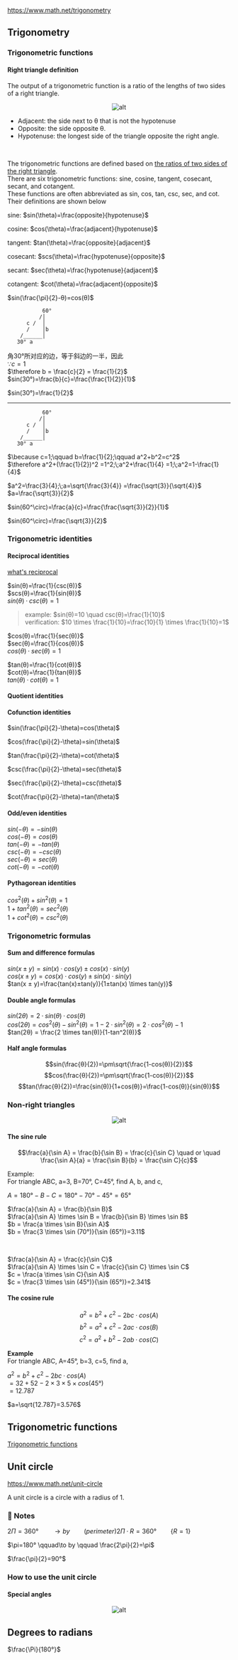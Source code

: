 https://www.math.net/trigonometry

## Trigonometry

### Trigonometric functions

#### Right triangle definition

The output of a trigonometric function is a ratio of the lengths of two sides of a right triangle.

<div align='center'>

![alt](https://www.math.net/img/a/trigonometry/right-triangle.png)

</div>

- Adjacent: the side next to θ that is not the hypotenuse
- Opposite: the side opposite θ.
- Hypotenuse: the longest side of the triangle opposite the right angle.


<br/>

The trigonometric functions are defined based on <u>the ratios of two sides of the right triangle</u>.  
There are six trigonometric functions: sine, cosine, tangent, cosecant, secant, and cotangent.  
These functions are often abbreviated as sin, cos, tan, csc, sec, and cot. Their definitions are shown below  

sine: $sin(\theta)=\frac{opposite}{hypotenuse}$  

cosine: $cos(\theta)=\frac{adjacent}{hypotenuse}$

tangent: $tan(\theta)=\frac{opposite}{adjacent}$

cosecant: $scs(\theta)=\frac{hypotenuse}{opposite}$

secant: $sec(\theta)=\frac{hypotenuse}{adjacent}$

cotangent: $cot(\theta)=\frac{adjacent}{opposite}$

$sin(\frac{\pi}{2}-θ)=cos(θ)$




```
           60° 
          /│ 
      c /  │
      /    │b
    /______│
   30° a
```

角30°所对应的边，等于斜边的一半，因此  
$\because c=1$  
$\therefore b = \frac{c}{2} = \frac{1}{2}$  
$sin(30°)=\frac{b}{c}=\frac{\frac{1}{2}}{1}$   

$sin(30°)=\frac{1}{2}$


---


```
           60° 
          /│ 
      c /  │
      /    │b
    /______│
   30° a
```

$\because c=1;\qquad b=\frac{1}{2};\qquad a^2+b^2=c^2$  
$\therefore a^2+(\frac{1}{2})^2 =1^2;\;a^2+\frac{1}{4} =1;\;a^2=1-\frac{1}{4}$

$a^2=\frac{3}{4};\;a=\sqrt{\frac{3}{4}} =\frac{\sqrt{3}}{\sqrt{4}}$  
$a=\frac{\sqrt{3}}{2}$

$sin(60^\circ)=\frac{a}{c}=\frac{\frac{\sqrt{3}}{2}}{1}$  

$sin(60^\circ)=\frac{\sqrt{3}}{2}$

### Trigonometric identities

#### Reciprocal identities

[what's reciprocal](./PrimaryMath.md#reciprocal)

$sin(θ)=\frac{1}{csc(θ)}$  
$scs(θ)=\frac{1}{sin(θ)}$  
$sin(θ)·csc(θ) = 1$  
>example: $sin(θ)=10 \quad csc(θ)=\frac{1}{10}$  
>verification: $10 \times \frac{1}{10}=\frac{10}{1} \times \frac{1}{10}=1$

$cos(θ)=\frac{1}{sec(θ)}$  
$sec(θ)=\frac{1}{cos(θ)}$  
$cos(θ)·sec(θ) = 1$  

$tan(θ)=\frac{1}{cot(θ)}$  
$cot(θ)=\frac{1}{tan(θ)}$  
$tan(θ)·cot(θ) = 1$  

#### Quotient identities


#### Cofunction identities

$sin(\frac{\pi}{2}-\theta)=cos(\theta)$

$cos(\frac{\pi}{2}-\theta)=sin(\theta)$

$tan(\frac{\pi}{2}-\theta)=cot(\theta)$

$csc(\frac{\pi}{2}-\theta)=sec(\theta)$

$sec(\frac{\pi}{2}-\theta)=csc(\theta)$

$cot(\frac{\pi}{2}-\theta)=tan(\theta)$

#### Odd/even identities

$sin(-θ) = -sin(θ)$  
$cos(-θ) = cos(θ)$  
$tan(-θ) = -tan(θ)$  
$csc(-θ) = -csc(θ)$  
$sec(-θ) = sec(θ)$  
$cot(-θ) = -cot(θ)$  

#### Pythagorean identities

$cos^2(θ) + sin^2(θ) = 1$  
$1 + tan^2(θ) = sec^2(θ)$  
$1 + cot^2(θ) = csc^2(θ)$  


### Trigonometric formulas

#### Sum and difference formulas

$sin(x ± y) = sin(x)·cos(y) ± cos(x)·sin(y)$  
$cos(x ± y) = cos(x)·cos(y) ± sin(x)·sin(y)$  
$tan(x ± y)=\frac{tan(x)±tan(y)}{1±tan(x) \times tan(y)}$

#### Double angle formulas

$sin(2θ) = 2·sin(θ)·cos(θ)$  
$cos(2θ) = cos^2(θ) - sin^2(θ) = 1 - 2·sin^2(θ) = 2·cos^2(θ) - 1$  
$tan(2θ) = \frac{2 \times tan(θ)}{1-tan^2(θ)}$

#### Half angle formulas

$$sin(\frac{θ}{2})=\pm\sqrt{\frac{1-cos(θ)}{2}}$$
$$cos(\frac{θ}{2})=\pm\sqrt{\frac{1-cos(θ)}{2}}$$
$$tan(\frac{θ}{2})=\frac{sin(θ)}{1+cos(θ)}=\frac{1-cos(θ)}{sin(θ)}$$

### Non-right triangles

<div align='center'>

![alt](https://www.math.net/img/a/trigonometry/triangle.png)

</div>

#### The sine rule

$$\frac{a}{\sin A} = \frac{b}{\sin B} = \frac{c}{\sin C} \quad or \quad \frac{\sin A}{a} = \frac{\sin B}{b} = \frac{\sin C}{c}$$

Example:  
For triangle ABC, a=3, B=70°, C=45°, find A, b, and c,

$A = 180° - B - C = 180° - 70° - 45° = 65°$

$\frac{a}{\sin A} = \frac{b}{\sin B}$  
$\frac{a}{\sin A} \times \sin B = \frac{b}{\sin B} \times \sin B$  
$b = \frac{a \times \sin B}{\sin A}$  
$b = \frac{3 \times \sin (70°)}{\sin (65°)}=3.11$  

<br/>

$\frac{a}{\sin A} = \frac{c}{\sin C}$  
$\frac{a}{\sin A} \times \sin C = \frac{c}{\sin C} \times \sin C$  
$c = \frac{a \times \sin C}{\sin A}$  
$c = \frac{3 \times \sin (45°)}{\sin (65°)}=2.341$  


#### The cosine rule

$$a^2 = b^2 + c^2 - 2bc·cos(A)$$
$$b^2 = a^2 + c^2 - 2ac·cos(B)$$
$$c^2 = a^2 + b^2 - 2ab·cos(C)$$


**Example**  
For triangle ABC, A=45°, b=3, c=5, find a,

$a^2= b^2 + c^2 - 2bc·cos(A)$  
$= 32 + 52 - 2×3×5×cos(45°)$  
$= 12.787$  

$a=\sqrt{12.787}=3.576$

## Trigonometric functions

[Trigonometric functions](./Trigonometry-functions.md)

## Unit circle 

https://www.math.net/unit-circle

A unit circle is a circle with a radius of 1.


### :pencil: Notes

$2\Pi =360° \qquad\to by  \qquad (perimeter)2\Pi·R = 360° \qquad \{R=1\}$  

$\pi=180° \qquad\to by \qquad \frac{2\pi}{2}=\pi$

$\frac{\pi}{2}=90°$

### How to use the unit circle

#### Special angles

<div align='center'>

![alt](https://www.math.net/img/a/trigonometry/unit-circle/unit_circle_angles.png)

</div>

## Degrees to radians

$\frac{\Pi}{180°}$



